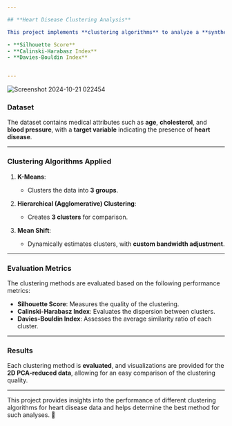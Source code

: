 ```yaml
---

## **Heart Disease Clustering Analysis**

This project implements **clustering algorithms** to analyze a **synthetic heart disease dataset**. The project applies **K-Means**, **Hierarchical**, and **Mean Shift** clustering techniques and evaluates their performance using the following metrics:  

- **Silhouette Score**
- **Calinski-Harabasz Index**
- **Davies-Bouldin Index**


---
```

![Screenshot 2024-10-21 022454](https://github.com/user-attachments/assets/5d757cb9-3dd4-498f-afaa-eb686c4f32d7)
### **Dataset**

The dataset contains medical attributes such as **age**, **cholesterol**, and **blood pressure**, with a **target variable** indicating the presence of **heart disease**.

---

### **Clustering Algorithms Applied**

1. **K-Means**:  
   - Clusters the data into **3 groups**.  

2. **Hierarchical (Agglomerative) Clustering**:  
   - Creates **3 clusters** for comparison.  

3. **Mean Shift**:  
   - Dynamically estimates clusters, with **custom bandwidth adjustment**.

---

### **Evaluation Metrics**

The clustering methods are evaluated based on the following performance metrics:

- **Silhouette Score**: Measures the quality of the clustering.  
- **Calinski-Harabasz Index**: Evaluates the dispersion between clusters.  
- **Davies-Bouldin Index**: Assesses the average similarity ratio of each cluster.

---

### **Results**

Each clustering method is **evaluated**, and visualizations are provided for the **2D PCA-reduced data**, allowing for an easy comparison of the clustering quality.  

---

This project provides insights into the performance of different clustering algorithms for heart disease data and helps determine the best method for such analyses. 🚀
